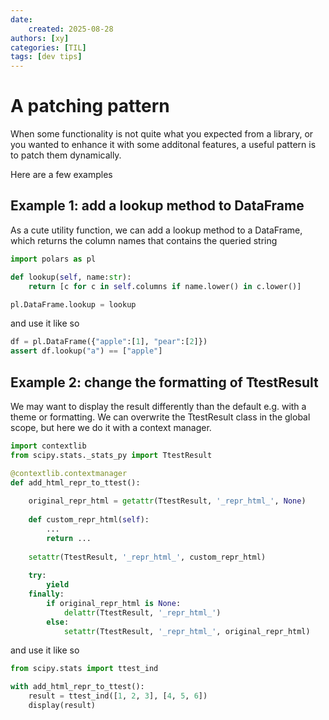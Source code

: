```yaml
---
date:
    created: 2025-08-28
authors: [xy]
categories: [TIL]
tags: [dev tips]
---
```


# A patching pattern 
<!-- more -->
When some functionality is not quite what you expected from a library, or you wanted to enhance it with some additonal features, a useful pattern is to patch them dynamically. 

Here are a few examples

## Example 1: add a lookup method to DataFrame

As a cute utility function, we can add a lookup method to a DataFrame, which returns the column names that contains the queried string

```py
import polars as pl

def lookup(self, name:str):
    return [c for c in self.columns if name.lower() in c.lower()]

pl.DataFrame.lookup = lookup
```

and use it like so 

```py
df = pl.DataFrame({"apple":[1], "pear":[2]})
assert df.lookup("a") == ["apple"]
```

## Example 2: change the formatting of TtestResult

We may want to display the result differently than the default e.g. with a theme or formatting. 
We can overwrite the TtestResult class in the global scope, but here we do it with a context manager.    

```py
import contextlib
from scipy.stats._stats_py import TtestResult

@contextlib.contextmanager
def add_html_repr_to_ttest():
    
    original_repr_html = getattr(TtestResult, '_repr_html_', None)
    
    def custom_repr_html(self):
        ...
        return ...
    
    setattr(TtestResult, '_repr_html_', custom_repr_html)
    
    try:
        yield
    finally:
        if original_repr_html is None:
            delattr(TtestResult, '_repr_html_')
        else:
            setattr(TtestResult, '_repr_html_', original_repr_html)
```

and use it like so

```py
from scipy.stats import ttest_ind

with add_html_repr_to_ttest():
    result = ttest_ind([1, 2, 3], [4, 5, 6])
    display(result)  
```

